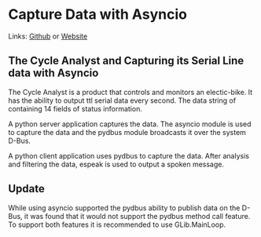 # Capture Data with Asyncio
Links: [Github](https://github.com/irsbugs/meetings/blob/master/2017/2017-10-09/ian/README.md) or [Website](https://irsbugs.github.io/meetings/2017/2017-10-09/ian/) 

## The Cycle Analyst and Capturing its Serial Line data with Asyncio

The Cycle Analyst is a product that controls and monitors an electic-bike. It has the ability to output ttl serial data every second. The data string of containing 14 fields of status information.

A python server application captures the data. The asyncio module is used to capture the data and the pydbus module broadcasts it over the system D-Bus.

A python client application uses pydbus to capture the data. After analysis and filtering the data, espeak is used to output a spoken message.


## Update

While using asyncio supported the pydbus ability to publish data on the D-Bus, it was found that it would not support the pydbus method call feature. To support both features it is recommended to use GLib.MainLoop.


 

